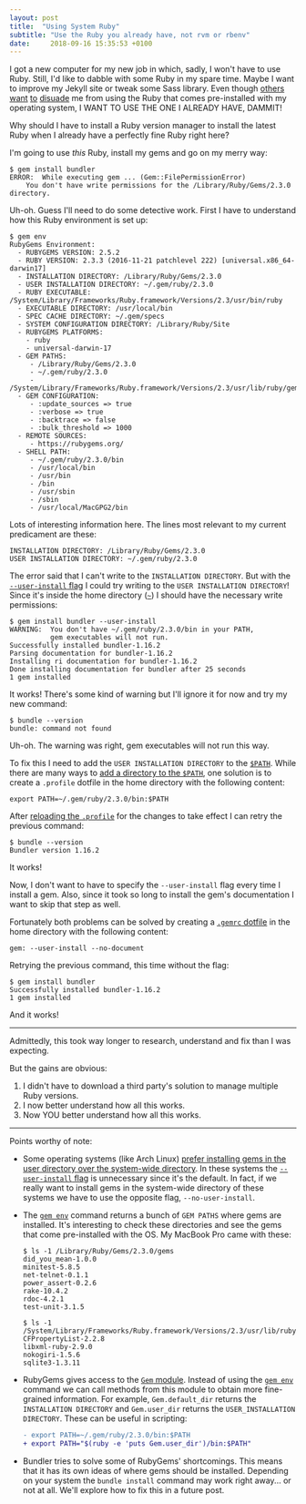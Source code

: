 ```yaml
---
layout: post
title:  "Using System Ruby"
subtitle: "Use the Ruby you already have, not rvm or rbenv"
date:     2018-09-16 15:35:53 +0100
---
```

I got a new computer for my new job in which, sadly, I won't have to use Ruby.
Still, I'd like to dabble with some Ruby in my spare time. Maybe I want to improve my Jekyll site or tweak some Sass library.
Even though [others][others] [want][want] [to][to] [disuade][disuade] me from using the Ruby that comes pre-installed with my operating system, I WANT TO USE THE ONE I ALREADY HAVE, DAMMIT!

[others]: https://robots.thoughtbot.com/psa-do-not-use-system-ruby
[want]: https://medium.com/@jules2689/homebrew-ruby-and-gems-78d6c26b89e
[to]: https://cbednarski.com/articles/installing-ruby/
[disuade]: https://chrisherring.co/posts/why-you-shouldn-t-use-the-system-ruby

Why should I have to install a Ruby version manager to install the latest Ruby when I already have a perfectly fine Ruby right here?

I'm going to use _this_ Ruby, install my gems and go on my merry way:
```terminal
$ gem install bundler
ERROR:  While executing gem ... (Gem::FilePermissionError)
    You don't have write permissions for the /Library/Ruby/Gems/2.3.0 directory.
```
Uh-oh. Guess I'll need to do some detective work. First I have to understand how this Ruby environment is set up:
```terminal
$ gem env
RubyGems Environment:
  - RUBYGEMS VERSION: 2.5.2
  - RUBY VERSION: 2.3.3 (2016-11-21 patchlevel 222) [universal.x86_64-darwin17]
  - INSTALLATION DIRECTORY: /Library/Ruby/Gems/2.3.0
  - USER INSTALLATION DIRECTORY: ~/.gem/ruby/2.3.0
  - RUBY EXECUTABLE: /System/Library/Frameworks/Ruby.framework/Versions/2.3/usr/bin/ruby
  - EXECUTABLE DIRECTORY: /usr/local/bin
  - SPEC CACHE DIRECTORY: ~/.gem/specs
  - SYSTEM CONFIGURATION DIRECTORY: /Library/Ruby/Site
  - RUBYGEMS PLATFORMS:
    - ruby
    - universal-darwin-17
  - GEM PATHS:
     - /Library/Ruby/Gems/2.3.0
     - ~/.gem/ruby/2.3.0
     - /System/Library/Frameworks/Ruby.framework/Versions/2.3/usr/lib/ruby/gems/2.3.0
  - GEM CONFIGURATION:
     - :update_sources => true
     - :verbose => true
     - :backtrace => false
     - :bulk_threshold => 1000
  - REMOTE SOURCES:
     - https://rubygems.org/
  - SHELL PATH:
     - ~/.gem/ruby/2.3.0/bin
     - /usr/local/bin
     - /usr/bin
     - /bin
     - /usr/sbin
     - /sbin
     - /usr/local/MacGPG2/bin
```
Lots of interesting information here. The lines most relevant to my current predicament are these:
```
INSTALLATION DIRECTORY: /Library/Ruby/Gems/2.3.0
USER INSTALLATION DIRECTORY: ~/.gem/ruby/2.3.0
```
The error said that I can't write to the `INSTALLATION DIRECTORY`. But with the [`--user-install` flag] I could try writing to the `USER INSTALLATION DIRECTORY`! Since it's inside the home directory ([`~`]) I should have the necessary write permissions:
```terminal
$ gem install bundler --user-install
WARNING:  You don't have ~/.gem/ruby/2.3.0/bin in your PATH,
          gem executables will not run.
Successfully installed bundler-1.16.2
Parsing documentation for bundler-1.16.2
Installing ri documentation for bundler-1.16.2
Done installing documentation for bundler after 25 seconds
1 gem installed
```
It works! There's some kind of warning but I'll ignore it for now and try my new command:
```terminal
$ bundle --version
bundle: command not found
```
Uh-oh. The warning was right, gem executables will not run this way.

To fix this I need to add the `USER INSTALLATION DIRECTORY` to the [`$PATH`]. While there are many ways to [add a directory to the `$PATH`], one solution is to create a `.profile` dotfile in the home directory with the following content:
```
export PATH=~/.gem/ruby/2.3.0/bin:$PATH
```
After [reloading the `.profile`] for the changes to take effect I can retry the previous command:
```terminal
$ bundle --version
Bundler version 1.16.2
```
It works!

Now, I don't want to have to specify the `--user-install` flag every time I install a gem.
Also, since it took so long to install the gem's documentation I want to skip that step as well.

Fortunately both problems can be solved by creating a [`.gemrc` dotfile] in the home directory with the following content:
```
gem: --user-install --no-document
```
Retrying the previous command, this time without the flag:
```terminal
$ gem install bundler
Successfully installed bundler-1.16.2
1 gem installed
```
And it works!

[`--user-install` flag]: https://guides.rubygems.org/command-reference/#gem-install
[`~`]: https://unix.stackexchange.com/questions/34196/why-was-chosen-to-represent-the-home-directory/34198#34198
[`$PATH`]: https://alistapart.com/article/the-path-to-enlightenment
[add a directory to the `$PATH`]: https://guides.rubygems.org/faqs/#user-install
[reloading the `.profile`]: https://askubuntu.com/questions/59126/reload-bashs-profile-without-logging-out-and-back-in-again/59127#59127
[`.gemrc` dotfile]: https://guides.rubygems.org/command-reference/#gem-environment

---

Admittedly, this took way longer to research, understand and fix than I was expecting.

But the gains are obvious:

1. I didn't have to download a third party's solution to manage multiple Ruby versions.
2. I now better understand how all this works.
3. Now YOU better understand how all this works.

---

Points worthy of note:

* Some operating systems (like Arch Linux) [prefer installing gems in the user directory over the system-wide directory]. In these systems the [`--user-install` flag] is unnecessary since it's the default. In fact, if we really want to install gems in the system-wide directory of these systems we have to use the opposite flag, `--no-user-install`.

* The [`gem env`] command returns a bunch of `GEM PATHS` where gems are installed. It's interesting to check these directories and see the gems that come pre-installed with the OS. My MacBook Pro came with these:

  ```terminal
  $ ls -1 /Library/Ruby/Gems/2.3.0/gems
  did_you_mean-1.0.0
  minitest-5.8.5
  net-telnet-0.1.1
  power_assert-0.2.6
  rake-10.4.2
  rdoc-4.2.1
  test-unit-3.1.5

  $ ls -1 /System/Library/Frameworks/Ruby.framework/Versions/2.3/usr/lib/ruby/gems/2.3.0/gems
  CFPropertyList-2.2.8
  libxml-ruby-2.9.0
  nokogiri-1.5.6
  sqlite3-1.3.11
  ```

* RubyGems gives access to the [`Gem` module]. Instead of using the [`gem env`] command we can call methods from this module to obtain more fine-grained information. For example, `Gem.default_dir` returns the `INSTALLATION DIRECTORY` and `Gem.user_dir` returns the `USER_INSTALLATION DIRECTORY`. These can be useful in scripting:

  ```diff
  - export PATH=~/.gem/ruby/2.3.0/bin:$PATH
  + export PATH="$(ruby -e 'puts Gem.user_dir')/bin:$PATH"
  ```

* Bundler tries to solve some of RubyGems' shortcomings. This means that it has its own ideas of where gems should be installed. Depending on your system the `bundle install` command may work right away... or not at all. We'll explore how to fix this in a future post.

[prefer installing gems in the user directory over the system-wide directory]: https://wiki.archlinux.org/index.php/ruby#Installing_gems_per-user_or_system-wide
[`gem env`]: https://guides.rubygems.org/command-reference/#gem-environment
[`Gem` module]: https://www.rubydoc.info/github/rubygems/rubygems/Gem
